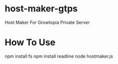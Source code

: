 # host-maker-gtps
Host Maker For Growtopia Private Server

# How To Use
npm install fs
npm install readline
node hostmaker.js
